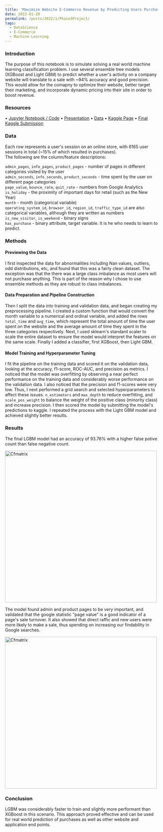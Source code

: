 ```yaml
---
title: 'Maximize Website E-Commerce Revenue by Predicting Users Purchases'
date: 2022-01-20
permalink: /posts/2022/1/Phase3Project/
tags:
  - DataScience
  - E-Commerce
  - Machine-Learning
---
```


### Introduction
The purpose of this notebook is to simulate solving a real world machine learning classification problem.  I use several ensemble tree models (XGBoost and Light GBM) to predict whether a user's activity on a company website will translate to a sale with ~94% accuracy and good precision.  This would allow for the comapny to optimize their website, better target their marketing, and incorporate dynamic pricing into their site in order to boost revenue.

### Resources
• [Jupyter Notebook / Code](https://github.com/ACB-prgm/Phase3Project.nosync/blob/master/student.ipynb)
• [Presentation](https://github.com/ACB-prgm/Phase3Project.nosync/blob/master/Phase_3_Presentation.pdf)
• [Data](https://github.com/ACB-prgm/Phase3Project.nosync/tree/master/Data)
• [Kaggle Page](https://www.kaggle.com/competitions/online-purchase-prediction/data?select=shop_train.csv)
• [Final Kaggle Submission](https://github.com/ACB-prgm/Phase3Project.nosync/commit/3bc555b94ccaea46d81b57e55b0b8e43603d21ef)

### Data
Each row represents a user's session on an online store, with 6165 user sessions in total (~15% of which resulted in purchases).  
The following are the column/feature descriptions:

`admin_pages`, `info_pages`, `product_pages` - number of pages in different categories visited by the user  
`admin_seconds`, `info_seconds`, `product_seconds` - time spent by the user on different page categories  
`page_value`, `bounce_rate`, `quit_rate` - numbers from Google Analytics  
`is_holiday` - the proximity of important days for retail (such as the New Year)  
`month` - month (categorical variable)  
`operating_system_id`, `browser_id`, `region_id`, `traffic_type_id` are also categorical variables, although they are written as numbers  
`is_new_visitor`, `is_weekend` - binary signs  
`has_purchase` - binary attribute, target variable. It is he who needs to learn to predict.

### Methods
#### Previewing the Data
I first inspected the data for abnormalities including Nan values, outliers, odd distributions, etc, and found that this was a fairly clean dataset.  The exception was that the there was a large class imbalance as most users will not purchase anything.  This is part of the reason why I chose to use ensemble methods as they are robust to class imbalances.  
#### Data Preparation and Pipeline Construction
Then I split the data into training and validation data, and began creating my preprocessing pipeline. I created a custom function that would convert the month variable to a numerical and ordinal variable, and added the rows `total_time` and `avg_time`, which represent the total amount of time the user spent on the website and the average amount of time they spent in the three categories respectively. Next, I used sklearn's standard scaler to scale the entire dataset to ensure the model would interpret the features on the same scale.  Finally I added a classifier, first XGBoost, then Light GBM.
#### Model Training and Hyperparameter Tuning
I fit the pipeline on the training data and scored it on the validation data, looking at the accuracy, f1-score, ROC-AUC, and precision as metrics.  I noticed that the model was overfitting by observing a near perfect performance on the training data and considerably worse performance on the validation data.  I also noticed that the precision and f1-scores were very low.  Thus, I next performed a grid search and selected hyperparameters to affect these issues.  `n_estimators` and `max_depth` to reduce overfitting, and `scale_pos_weight` to balance the weight of the positive class (minority class) and increase precision. I then scored the model by submitting the model's predictions to kaggle.  I repeated the process with the Light GBM model and achieved slightly better results.

### Results
The final LGBM model had an accuracy of 93.76% with a higher false potive count than false negative count.

<img src="https://user-images.githubusercontent.com/63984796/212971884-ce35d90a-d889-4e4e-a740-56b4ab77781f.png" alt="Cfmatrix" width="500" align="center"/>

The model found admin and product pages to be very important, and validated that the google statistic "page value" is a good indicator of a page's sale turnover.  It also showed that direct raffic and new users were more likely to make a sale, thus spending on increasing our findability in Google searches.

<img src="https://user-images.githubusercontent.com/63984796/212971886-8789cf0e-cb34-42d3-98fd-f8295756fe51.png" alt="Cfmatrix" width="500" align="center"/>


### Conclusion
LGBM was considerably faster to train and slightly more performant than XGBoost in this scenario.  This approach proved effective and can be used for real world prediction of purchases as well as other website and application end points.